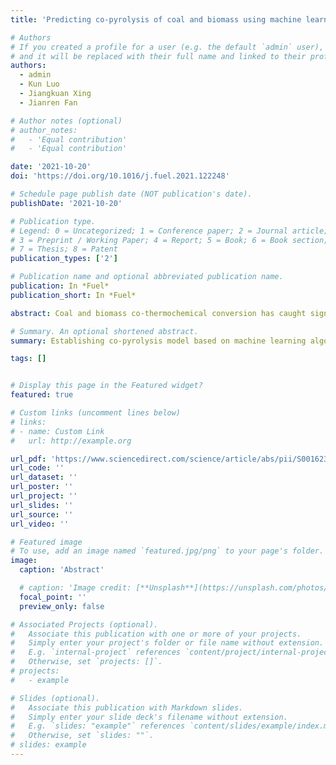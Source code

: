 ```yaml
---
title: 'Predicting co-pyrolysis of coal and biomass using machine learning approaches'

# Authors
# If you created a profile for a user (e.g. the default `admin` user), write the username (folder name) here
# and it will be replaced with their full name and linked to their profile.
authors:
  - admin
  - Kun Luo
  - Jiangkuan Xing
  - Jianren Fan

# Author notes (optional)
# author_notes:
#   - 'Equal contribution'
#   - 'Equal contribution'

date: '2021-10-20'
doi: 'https://doi.org/10.1016/j.fuel.2021.122248'

# Schedule page publish date (NOT publication's date).
publishDate: '2021-10-20'

# Publication type.
# Legend: 0 = Uncategorized; 1 = Conference paper; 2 = Journal article;
# 3 = Preprint / Working Paper; 4 = Report; 5 = Book; 6 = Book section;
# 7 = Thesis; 8 = Patent
publication_types: ['2']

# Publication name and optional abbreviated publication name.
publication: In *Fuel*
publication_short: In *Fuel*

abstract: Coal and biomass co-thermochemical conversion has caught significant attentions, in which the co-pyrolysis is always the primary process. The traditional pyrolysis kinetic models are developed individually for coal and biomass, in which the synergistic effect wasn’t comprehensively considered. In the present study, we innovatively explored a new method to accurately model this process using machine learning approaches, specifically the random forest algorithm based on classification and regression trees and extremely trees. First, a co-pyrolyssis database is constructed from experimental data in published literatures, then divided into several sub-sets for training, application, and optimization, respectively. The machine learning models are trained on the training data-set, tested on the test data-set, and applicated on the new data-set. The training and test results demonstrate both models are able to well predict the co-pyrolysis ($R^2 > 0.999$), and the application results demonstrate models also perform well at outside data ($R^2 > 0.873$), with model based on extremely trees performs better owing to its better accuracy, generalization and less overfitting. It also demonstrates the known of biomass pyrolysis will be better than known of coal pyrolysis. In addition, the suggestion of input feature groups is given through parametric study, and variable importance measurement are explored.

# Summary. An optional shortened abstract.
summary: Establishing co-pyrolysis model based on machine learning algorithm, which is the key model for gas-soild reaction flow. 

tags: []


# Display this page in the Featured widget?
featured: true

# Custom links (uncomment lines below)
# links:
# - name: Custom Link
#   url: http://example.org

url_pdf: 'https://www.sciencedirect.com/science/article/abs/pii/S0016236121021220?via%3Dihub#!'
url_code: ''
url_dataset: ''
url_poster: ''
url_project: ''
url_slides: ''
url_source: ''
url_video: ''

# Featured image
# To use, add an image named `featured.jpg/png` to your page's folder.
image:
  caption: 'Abstract'

  # caption: 'Image credit: [**Unsplash**](https://unsplash.com/photos/pLCdAaMFLTE)'
  focal_point: ''
  preview_only: false

# Associated Projects (optional).
#   Associate this publication with one or more of your projects.
#   Simply enter your project's folder or file name without extension.
#   E.g. `internal-project` references `content/project/internal-project/index.md`.
#   Otherwise, set `projects: []`.
# projects:
#   - example

# Slides (optional).
#   Associate this publication with Markdown slides.
#   Simply enter your slide deck's filename without extension.
#   E.g. `slides: "example"` references `content/slides/example/index.md`.
#   Otherwise, set `slides: ""`.
# slides: example
---
```



<!-- {{% callout note %}}
Click the _Cite_ button above to demo the feature to enable visitors to import publication metadata into their reference management software.
{{% /callout %}}

{{% callout note %}}
Create your slides in Markdown - click the _Slides_ button to check out the example.
{{% /callout %}} -->

<!-- Supplementary notes can be added here, including [code, math, and images](https://wowchemy.com/docs/writing-markdown-latex/). -->
